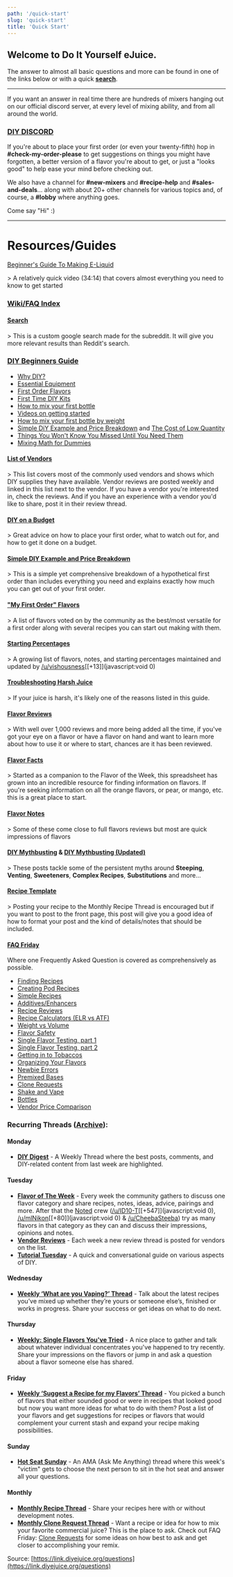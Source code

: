 ```yaml
---
path: '/quick-start'
slug: 'quick-start'
title: 'Quick Start'
---
```


## Welcome to **Do It Yourself** eJuice.

The answer to almost all basic questions and more can be found in one of the links below or with a quick [**search**](http://link.diyejuice.org/search).

* * *

If you want an answer in real time there are hundreds of mixers hanging out on our official discord server, at every level of mixing ability, and from all around the world.

### [DIY DISCORD](http://link.diyejuice.org/discord)

If you're about to place your first order (or even your twenty-fifth) hop in **#check-my-order-please** to get suggestions on things you might have forgotten, a better version of a flavor you're about to get, or just a "looks good" to help ease your mind before checking out.

We also have a channel for **#new-mixers** and **#recipe-help** and **#sales-and-deals**... along with about 20+ other channels for various topics and, of course, a **#lobby** where anything goes.

Come say "Hi" :)

* * *

# Resources/Guides

[Beginner's Guide To Making E-Liquid](http://link.diyejuice.org/begin)

&gt; A relatively quick video (34:14) that covers almost everything you need to know to get started

### [Wiki/FAQ Index](http://link.diyejuice.org/2)

#### [**Search**](http://link.diyejuice.org/search)

&gt; This is a custom google search made for the subreddit. It will give you more relevant results than Reddit's search.

### [DIY Beginners Guide](http://link.diyejuice.org/3)

*   [Why DIY?](http://link.diyejuice.org/why)
*   [Essential Equipment](http://link.diyejuice.org/essential)
*   [First Order Flavors](http://link.diyejuice.org/6)
*   [First Time DIY Kits](http://link.diyejuice.org/kits)
*   [How to mix your first bottle](http://link.diyejuice.org/first)
*   [Videos on getting started](http://link.diyejuice.org/video)
*   [How to mix your first bottle by weight](http://link.diyejuice.org/weight)
*   [Simple DiY Example and Price Breakdown](http://link.diyejuice.org/simple) and [The Cost of Low Quantity](http://link.diyejuice.org/cost)
*   [Things You Won't Know You Missed Until You Need Them](http://link.diyejuice.org/missed)
*   [Mixing Math for Dummies](http://link.diyejuice.org/math)

#### [**List of Vendors**](http://link.diyejuice.org/4)

&gt; This list covers most of the commonly used vendors and shows which DIY supplies they have available. Vendor reviews are posted weekly and linked in this list next to the vendor. If you have a vendor you're interested in, check the reviews. And if you have an experience with a vendor you'd like to share, post it in their review thread.

#### [**DIY on a Budget**](http://link.diyejuice.org/budget)

&gt; Great advice on how to place your first order, what to watch out for, and how to get it done on a budget.

#### [**Simple DIY Example and Price Breakdown**](http://link.diyejuice.org/simple)

&gt; This is a simple yet comprehensive breakdown of a hypothetical first order than includes everything you need and explains exactly how much you can get out of your first order.

#### [**"My First Order" Flavors**](http://link.diyejuice.org/6)

&gt; A list of flavors voted on by the community as the best/most versatile for a first order along with several recipes you can start out making with them.

#### [**Starting Percentages**](http://link.diyejuice.org/starting)

&gt; A growing list of flavors, notes, and starting percentages maintained and updated by [/u/vishousness](https://www.reddit.com/u/vishousness)[[+13]](javascript:void 0)

#### [**Troubleshooting Harsh Juice**](http://link.diyejuice.org/5)

&gt; If your juice is harsh, it's likely one of the reasons listed in this guide.

#### [**Flavor Reviews**](http://link.diyejuice.org/8)

&gt; With well over 1,000 reviews and more being added all the time, if you've got your eye on a flavor or have a flavor on hand and want to learn more about how to use it or where to start, chances are it has been reviewed.

#### [**Flavor Facts**](https://link.diyejuice.org/Facts000)

&gt; Started as a companion to the Flavor of the Week, this spreadsheet has grown into an incredible resource for finding information on flavors. If you're seeking information on all the orange flavors, or pear, or mango, etc. this is a great place to start.

#### [**Flavor Notes**](http://link.diyejuice.org/notes)

&gt; Some of these come close to full flavors reviews but most are quick impressions of flavors

#### [**DIY Mythbusting**](http://link.diyejuice.org/myth1) &amp; [DIY Mythbusting (Updated)](http://link.diyejuice.org/myth2)

&gt; These posts tackle some of the persistent myths around **Steeping**, **Venting**, **Sweeteners**, **Complex Recipes**, **Substitutions** and more...

#### [**Recipe Template**](http://link.diyejuice.org/template)

&gt; Posting your recipe to the Monthly Recipe Thread is encouraged but if you want to post to the front page, this post will give you a good idea of how to format your post and the kind of details/notes that should be included.

#### [**FAQ Friday**](http://link.diyejuice.org/friday)

Where one Frequently Asked Question is covered as comprehensively as possible.

*   [Finding Recipes](https://redd.it/bsh24t)
*   [Creating Pod Recipes](https://redd.it/cl7jko)
*   [Simple Recipes](https://redd.it/8afj7q)
*   [Additives/Enhancers](https://redd.it/8h42j4)
*   [Recipe Reviews](https://redd.it/8fcsx2)
*   [Recipe Calculators (ELR vs ATF)](https://redd.it/94f5rj)
*   [Weight vs Volume](https://redd.it/8c40uy/)
*   [Flavor Safety](https://redd.it/88f9rs)
*   [Single Flavor Testing, part 1](https://redd.it/86od1l)
*   [Single Flavor Testing, part 2](https://redd.it/8dsu5d)
*   [Getting in to Tobaccos](https://redd.it/982u6c)
*   [Organizing Your Flavors](https://redd.it/850e05)
*   [Newbie Errors](https://redd.it/96ayxw)
*   [Premixed Bases](https://redd.it/83bwg4)
*   [Clone Requests](https://redd.it/81kol8)
*   [Shake and Vape](https://redd.it/7zt7qb)
*   [Bottles](https://redd.it/7y2cs8)
*   [Vendor Price Comparison](https://redd.it/7tp4qp)

### Recurring Threads ([Archive](https://www.reddit.com/r/DIY_eJuice/wiki/weekly_monthly_threads)):

#### Monday

*   [**DIY Digest**](http://link.diyejuice.org/hlwiki) - A Weekly Thread where the best posts, comments, and DIY-related content from last week are highlighted.

#### Tuesday

*   [**Flavor of The Week**](http://link.diyejuice.org/faqfotw) - Every week the community gathers to discuss one flavor category and share recipes, notes, ideas, advice, pairings and more. After that the [Noted](http://link.diyejuice.org/noted) crew ([/u/ID10-T](https://www.reddit.com/u/ID10-T)[[+547]](javascript:void 0), [/u/mlNikon](https://www.reddit.com/u/mlNikon)[[+80]](javascript:void 0) &amp; [/u/CheebaSteeba](https://www.reddit.com/u/CheebaSteeba)) try as many flavors in that category as they can and discuss their impressions, opinions and notes.
*   [**Vendor Reviews**](http://link.diyejuice.org/4) - Each week a new review thread is posted for vendors on the list.
*   [**Tutorial Tuesday**](http://link.diyejuice.org/tuesday) - A quick and conversational guide on various aspects of DIY.

#### Wednesday

*   [**Weekly ‘What are you Vaping?’ Thread**](http://link.diyejuice.org/wayv) - Talk about the latest recipes you’ve mixed up whether they’re yours or someone else’s, finished or works in progress. Share your success or get ideas on what to do next.  

#### Thursday

*   [**Weekly: Single Flavors You've Tried**](http://link.diyejuice.org/sft) - A nice place to gather and talk about whatever individual concentrates you've happened to try recently. Share your impressions on the flavors or jump in and ask a question about a flavor someone else has shared.

#### Friday

*   [**Weekly ‘Suggest a Recipe for my Flavors’ Thread**](http://link.diyejuice.org/suggest) - You picked a bunch of flavors that either sounded good or were in recipes that looked good but now you want more ideas for what to do with them? Post a list of your flavors and get suggestions for recipes or flavors that would complement your current stash and expand your recipe making possibilities.  

#### Sunday

*   [**Hot Seat Sunday**](http://link.diyejuice.org/hot) - An AMA (Ask Me Anything) thread where this week's "victim" gets to choose the next person to sit in the hot seat and answer all your questions.

#### Monthly

*   [**Monthly Recipe Thread**](http://link.diyejuice.org/recipe) - Share your recipes here with or without development notes.
*   [**Monthly Clone Request Thread**](http://link.diyejuice.org/clones) - Want a recipe or idea for how to mix your favorite commercial juice? This is the place to ask. Check out FAQ Friday: [Clone Requests](https://redd.it/81kol8) for some ideas on how best to ask and get closer to accomplishing your remix.

Source: [https://link.diyejuice.org/questions](https://link.diyejuice.org/questions)